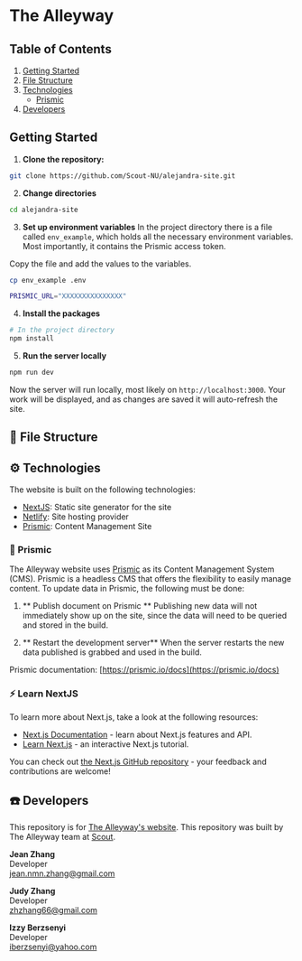 # The Alleyway

## Table of Contents

1. [Getting Started](#getting-started)
2. [File Structure](#file-structure)
3. [Technologies](#technologies)<br />
   - [Prismic](#prismic)
4. [Developers](#developers)

## Getting Started

1. **Clone the repository:**

```bash
git clone https://github.com/Scout-NU/alejandra-site.git
```

2. **Change directories**

```bash
cd alejandra-site
```

3. **Set up environment variables**
   In the project directory there is a file called `env_example`, which holds all the necessary environment variables. Most importantly, it contains the Prismic access token.

Copy the file and add the values to the variables.

```sh
cp env_example .env
```

```sh
PRISMIC_URL="XXXXXXXXXXXXXXX"
```

4. **Install the packages**

```bash
# In the project directory
npm install
```

5. **Run the server locally**

```bash
npm run dev
```

Now the server will run locally, most likely on `http://localhost:3000`. Your work will be displayed, and as changes are saved it will auto-refresh the site.

## :file_folder: File Structure

## :gear: Technologies

The website is built on the following technologies:

- [NextJS](https://nextjs.org/): Static site generator for the site
- [Netlify](https://www.netlify.com/): Site hosting provider
- [Prismic](https://prismic.io/): Content Management Site

### :diamond_shape_with_a_dot_inside: Prismic

The Alleyway website uses [Prismic](https://prismic.io/) as its Content Management System (CMS). Prismic is a headless CMS that offers the flexibility to easily manage content. To update data in Prismic, the following must be done:

1. ** Publish document on Prismic ** Publishing new data will not immediately show up on the site, since the data will need to be queried and stored in the build.

2. ** Restart the development server** When the server restarts the new data published is grabbed and used in the build.

Prismic documentation: [https://prismic.io/docs](https://prismic.io/docs)

### :zap: Learn NextJS

To learn more about Next.js, take a look at the following resources:

- [Next.js Documentation](https://nextjs.org/docs) - learn about Next.js features and API.
- [Learn Next.js](https://nextjs.org/learn) - an interactive Next.js tutorial.

You can check out [the Next.js GitHub repository](https://github.com/vercel/next.js/) - your feedback and contributions are welcome!

## :phone: Developers

This repository is for [The Alleyway's website](https://the-alleyway.netlify.app/).
This repository was built by The Alleyway team at [Scout](https://scout.camd.northeastern.edu/).

**Jean Zhang**<br />
Developer<br />
jean.nmn.zhang@gmail.com

**Judy Zhang**<br />
Developer<br />
zhzhang66@gmail.com

**Izzy Berzsenyi**<br />
Developer<br />
iberzsenyi@yahoo.com
